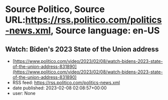 # Source Politico, Source URL:https://rss.politico.com/politics-news.xml, Source language: en-US

## Watch: Biden's 2023 State of the Union address
 - [https://www.politico.com/video/2023/02/08/watch-bidens-2023-state-of-the-union-address-831890](https://www.politico.com/video/2023/02/08/watch-bidens-2023-state-of-the-union-address-831890)
 - RSS feed: https://rss.politico.com/politics-news.xml
 - date published: 2023-02-08 02:08:57+00:00
 - user: None


